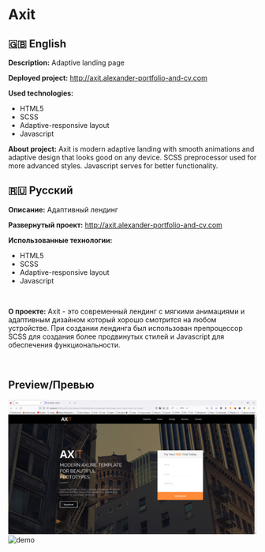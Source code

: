 # Axit
## :uk: English
__Description:__ Adaptive landing page

__Deployed project:__ http://axit.alexander-portfolio-and-cv.com

__Used technologies:__

- HTML5
- SCSS
- Adaptive-responsive layout
- Javascript

__About project:__ Axit is modern adaptive landing with smooth animations and adaptive design that looks good on any device. SCSS preprocessor used for more advanced styles. Javascript serves for better functionality.

## :ru: Русский
__Описание:__ Адаптивный лендинг

__Развернутый проект:__ http://axit.alexander-portfolio-and-cv.com

__Использованные технологии:__

- HTML5
- SCSS
- Adaptive-responsive layout
- Javascript

<br>

__О проекте:__ Axit - это современный лендинг с мягкими анимациями и адаптивным дизайном который хорошо смотрится на любом устройстве. При создании лендинга был использован препроцессор SCSS для создания более продвинутых стилей и Javascript для обеспечения функциональности.

<br>

## Preview/Превью
![homepage](./preview/homepage.png)
![demo](./preview/demo.gif)